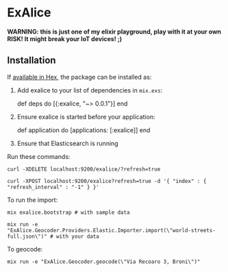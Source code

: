 # ExAlice

**WARNING: this is just one of my elixir playground, play with it at your own RISK! It might break your IoT devices! ;)**

## Installation

If [available in Hex](https://hex.pm/docs/publish), the package can be installed as:

  1. Add exalice to your list of dependencies in `mix.exs`:

        def deps do
          [{:exalice, "~> 0.0.1"}]
        end

  2. Ensure exalice is started before your application:

        def application do
          [applications: [:exalice]]
        end

  3. Ensure that Elasticsearch is running

Run these commands:

    curl -XDELETE localhost:9200/exalice/?refresh=true

    curl -XPOST localhost:9200/exalice?refresh=true -d '{ "index" : { "refresh_interval" : "-1" } }'

To run the import:

    mix exalice.bootstrap # with sample data

    mix run -e "ExAlice.Geocoder.Providers.Elastic.Importer.import(\"world-streets-full.json\")" # with your data

To geocode:

    mix run -e "ExAlice.Geocoder.geocode(\"Via Recoaro 3, Broni\")"
